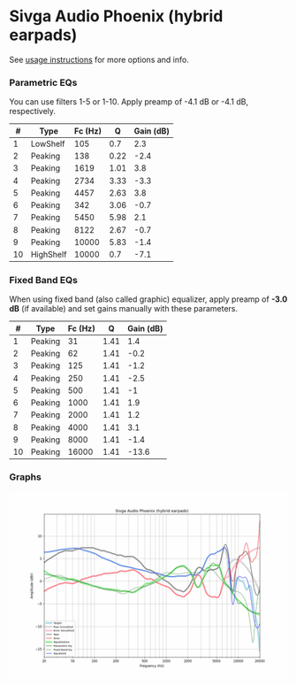 # Sivga Audio Phoenix (hybrid earpads)
See [usage instructions](https://github.com/jaakkopasanen/AutoEq#usage) for more options and info.

### Parametric EQs
You can use filters 1-5 or 1-10. Apply preamp of -4.1 dB or -4.1 dB, respectively.

|   # | Type      |   Fc (Hz) |    Q |   Gain (dB) |
|-----|-----------|-----------|------|-------------|
|   1 | LowShelf  |       105 | 0.7  |         2.3 |
|   2 | Peaking   |       138 | 0.22 |        -2.4 |
|   3 | Peaking   |      1619 | 1.01 |         3.8 |
|   4 | Peaking   |      2734 | 3.33 |        -3.3 |
|   5 | Peaking   |      4457 | 2.63 |         3.8 |
|   6 | Peaking   |       342 | 3.06 |        -0.7 |
|   7 | Peaking   |      5450 | 5.98 |         2.1 |
|   8 | Peaking   |      8122 | 2.67 |        -0.7 |
|   9 | Peaking   |     10000 | 5.83 |        -1.4 |
|  10 | HighShelf |     10000 | 0.7  |        -7.1 |

### Fixed Band EQs
When using fixed band (also called graphic) equalizer, apply preamp of **-3.0 dB** (if available) and set gains manually with these parameters.

|   # | Type    |   Fc (Hz) |    Q |   Gain (dB) |
|-----|---------|-----------|------|-------------|
|   1 | Peaking |        31 | 1.41 |         1.4 |
|   2 | Peaking |        62 | 1.41 |        -0.2 |
|   3 | Peaking |       125 | 1.41 |        -1.2 |
|   4 | Peaking |       250 | 1.41 |        -2.5 |
|   5 | Peaking |       500 | 1.41 |        -1   |
|   6 | Peaking |      1000 | 1.41 |         1.9 |
|   7 | Peaking |      2000 | 1.41 |         1.2 |
|   8 | Peaking |      4000 | 1.41 |         3.1 |
|   9 | Peaking |      8000 | 1.41 |        -1.4 |
|  10 | Peaking |     16000 | 1.41 |       -13.6 |

### Graphs
![](./Sivga%20Audio%20Phoenix%20(hybrid%20earpads).png)

